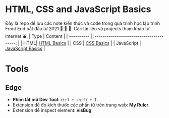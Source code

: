 <link rel='stylesheet' href='main.css'>

# HTML, CSS and JavaScript Basics

Đây là repo để lưu các note kiến thức và code trong quá trình học lập trình Front End bắt đầu từ 2021 🥇 🥈 🥉.
Các tài liệu và projects tham khảo từ internet ⛲.
| Type | Content |
| ---------- | :---------------------------------------: |
| HTML| [HTML Basics](HTML/readme.md) |
| CSS | [CSS Basics](HTML/readme.md) |
| JavaScript | [JavaScript Basics](JavaScript/readme.md) |

# Tools

## Edge

- **Phím tắt mở Dev Tool**: `ctrl + shift + I`.
- Extension để đo kích thước các phần tử trên trang web: **My Ruler**.
- Extension để inspect element: **visBug**
